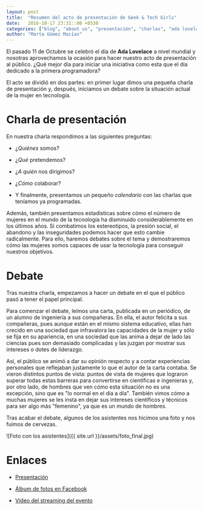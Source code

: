 ```yaml
---
layout: post
title:  "Resumen del acto de presentación de Geek & Tech Girls"
date:   2016-10-17 23:31::00 +0530
categories: ["blog", "about us", "presentación", "charlas", "ada lovelace"]
author: "Marta Gómez Macías"
---
```


El pasado 11 de Octubre se celebró el día de __Ada Lovelace__ a nivel mundial y nosotras aprovechamos la ocasión para hacer nuestro acto de presentación al público. ¿Qué mejor día para iniciar una iniciativa como esta que el día dedicado a la primera programadora? 

El acto se dividió en dos partes: en primer lugar dimos una pequeña charla de presentación y, después, iniciamos un debate sobre la situación actual de la mujer en tecnología.

# Charla de presentación

En nuestra charla respondimos a las siguientes preguntas:

* ¿_Quiénes_ somos?

* ¿_Qué_ pretendemos?

* ¿_A quién_ nos dirigimos?

* ¿_Cómo_ colaborar?

* Y finalmente, presentamos un pequeño _calendario_ con las charlas que teníamos ya programadas.

Además, también presentamos estadísticas sobre cómo el número de mujeres en el mundo de la tecnología ha disminuido considerablemente en los últimos años. Si combatimos los estereotipos, la presión social, el abandono y las inseguridades podemos hacer que esto cambie radicalmente. Para ello, haremos debates sobre el tema y demostraremos cómo las mujeres somos capaces de usar la tecnología para conseguir nuestros objetivos.

# Debate

Tras nuestra charla, empezamos a hacer un debate en el que el público pasó a tener el papel principal. 

Para comenzar el debate, leímos una carta, publicada en un periódico, de un alumno de ingeniería a sus compañeras. En ella, el autor felicita a sus compañeras, pues aunque están en el mismo sistema educativo, ellas han crecido en una sociedad que infravalora las capacidades de la mujer y sólo se fija en su apariencia, en una sociedad que las anima a dejar de lado las ciencias pues son demasiado complicadas y las juzgan por mostrar sus intereses o dotes de liderazgo. 

Así, el público se animó a dar su opinión respecto y a contar experiencias personales que reflejaban justamente lo que el autor de la carta contaba. Se vieron distintos puntos de vista: puntos de vista de mujeres que lograron superar todas estas barreras para convertirse en científicas e ingenieras y, por otro lado, de hombres que ven cómo esta situación no es una excepción, sino que es "lo normal en el día a día". También vimos cómo a muchas mujeres se les insta en dejar sus intereses científicos y técnicos para ser algo más "femenino", ya que es un mundo de hombres.

Tras acabar el debate, algunos de los asistentes nos hicimos una foto y nos fuimos de cervezas. 

![Foto con los asistentes]({{ site.url }}/assets/foto_final.jpg)

# Enlaces

* [Presentación](https://github.com/geekandtechgirls/Presentaciones/blob/master/11oct2016%20%20-%20Presentacion%20GeekAndTechGirls.pdf)

* [Álbum de fotos en Facebook](https://www.facebook.com/1099865796728404/photos/?tab=album&album_id=1105631079485209)

* [Vídeo del streaming del evento](https://www.youtube.com/watch?v=GM-_EXXGI7c)
